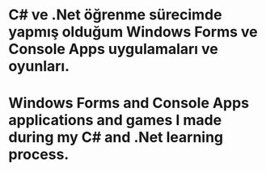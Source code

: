 # C# ve .Net öğrenme sürecimde yapmış olduğum Windows Forms ve Console Apps uygulamaları ve oyunları.

# Windows Forms and Console Apps applications and games I made during my C# and .Net learning process.
